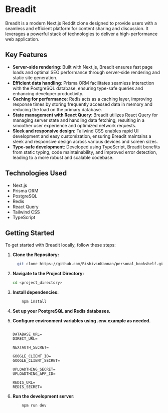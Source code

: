 # Breadit

Breadit is a modern Next.js Reddit clone designed to provide users with a seamless and efficient platform for content sharing and discussion. It leverages a powerful stack of technologies to deliver a high-performance web application.

## Key Features

- **Server-side rendering**: Built with Next.js, Breadit ensures fast page loads and optimal SEO performance through server-side rendering and static site generation.
- **Efficient data handling**: Prisma ORM facilitates seamless interaction with the PostgreSQL database, ensuring type-safe queries and enhancing developer productivity.
- **Caching for performance**: Redis acts as a caching layer, improving response times by storing frequently accessed data in memory and reducing the load on the primary database.
- **State management with React Query**: Breadit utilizes React Query for managing server state and handling data fetching, resulting in a smoother user experience and optimized network requests.
- **Sleek and responsive design**: Tailwind CSS enables rapid UI development and easy customization, ensuring Breadit maintains a sleek and responsive design across various devices and screen sizes.
- **Type-safe development**: Developed using TypeScript, Breadit benefits from static typing, code maintainability, and improved error detection, leading to a more robust and scalable codebase.

## Technologies Used

- Next.js
- Prisma ORM
- PostgreSQL
- Redis
- React Query
- Tailwind CSS
- TypeScript

## Getting Started

To get started with Breadit locally, follow these steps:

1. **Clone the Repository:**

   ```bash
     git clone https://github.com/RishivinKannan/personal_bookshelf.git
   ```

2. **Navigate to the Project Directory:**

   ```bash
   cd <project_directory>
   ```

3. **Install dependencies:**

   ```bash
       npm install
   ```

4. **Set up your PostgreSQL and Redis databases.**

5. **Configure environment variables using .env.example as needed.**

    ```

    DATABASE_URL=
    DIRECT_URL=

    NEXTAUTH_SECRET=

    GOOGLE_CLIENT_ID=
    GOOGLE_CLIENT_SECRET=

    UPLOADTHING_SECRET=
    UPLOADTHING_APP_ID=

    REDIS_URL=
    REDIS_SECRET=

    ```

5. **Run the development server:**

   ```bash
       npm run dev
   ```
